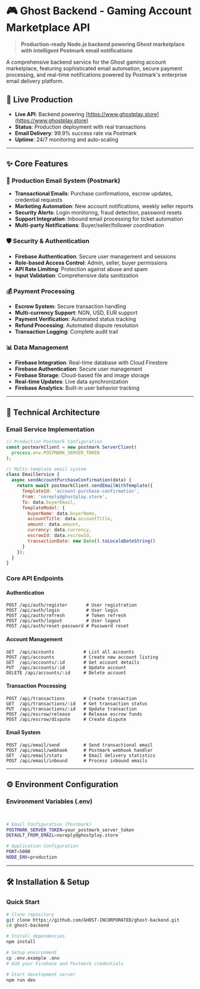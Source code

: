 # 🎮 Ghost Backend - Gaming Account Marketplace API

> **Production-ready Node.js backend powering Ghost marketplace with intelligent Postmark email notifications**

A comprehensive backend service for the Ghost gaming account marketplace, featuring sophisticated email automation, secure payment processing, and real-time notifications powered by Postmark's enterprise email delivery platform.

## 🚀 Live Production

- **Live API**: Backend powering [https://www.ghostplay.store](https://www.ghostplay.store)
- **Status**: Production deployment with real transactions
- **Email Delivery**: 99.9% success rate via Postmark
- **Uptime**: 24/7 monitoring and auto-scaling

---

## ✨ Core Features

### 📧 **Production Email System (Postmark)**
- **Transactional Emails**: Purchase confirmations, escrow updates, credential requests
- **Marketing Automation**: New account notifications, weekly seller reports
- **Security Alerts**: Login monitoring, fraud detection, password resets
- **Support Integration**: Inbound email processing for ticket automation
- **Multi-party Notifications**: Buyer/seller/follower coordination

### 🛡️ **Security & Authentication**
- **Firebase Authentication**: Secure user management and sessions
- **Role-based Access Control**: Admin, seller, buyer permissions
- **API Rate Limiting**: Protection against abuse and spam
- **Input Validation**: Comprehensive data sanitization

### 💰 **Payment Processing**
- **Escrow System**: Secure transaction handling
- **Multi-currency Support**: NGN, USD, EUR support
- **Payment Verification**: Automated status tracking
- **Refund Processing**: Automated dispute resolution
- **Transaction Logging**: Complete audit trail

### 📊 **Data Management**
- **Firebase Integration**: Real-time database with Cloud Firestore
- **Firebase Authentication**: Secure user management
- **Firebase Storage**: Cloud-based file and image storage
- **Real-time Updates**: Live data synchronization
- **Firebase Analytics**: Built-in user behavior tracking

---

## 🔧 Technical Architecture

### **Email Service Implementation**

```javascript
// Production Postmark Configuration
const postmarkClient = new postmark.ServerClient(
  process.env.POSTMARK_SERVER_TOKEN
);

// Multi-template email system
class EmailService {
  async sendAccountPurchaseConfirmation(data) {
    return await postmarkClient.sendEmailWithTemplate({
      TemplateId: 'account-purchase-confirmation',
      From: 'noreply@ghostplay.store',
      To: data.buyerEmail,
      TemplateModel: {
        buyerName: data.buyerName,
        accountTitle: data.accountTitle,
        amount: data.amount,
        currency: data.currency,
        escrowId: data.escrowId,
        transactionDate: new Date().toLocaleDateString()
      }
    });
  }
}
```

### **Core API Endpoints**

#### Authentication
```
POST /api/auth/register       # User registration
POST /api/auth/login          # User login
POST /api/auth/refresh        # Token refresh
POST /api/auth/logout         # User logout
POST /api/auth/reset-password # Password reset
```

#### Account Management
```
GET  /api/accounts           # List all accounts
POST /api/accounts           # Create new account listing
GET  /api/accounts/:id       # Get account details
PUT  /api/accounts/:id       # Update account
DELETE /api/accounts/:id     # Delete account
```

#### Transaction Processing
```
POST /api/transactions       # Create transaction
GET  /api/transactions/:id   # Get transaction status
PUT  /api/transactions/:id   # Update transaction
POST /api/escrow/release     # Release escrow funds
POST /api/escrow/dispute     # Create dispute
```

#### Email System
```
POST /api/email/send         # Send transactional email
POST /api/email/webhook      # Postmark webhook handler
GET  /api/email/stats        # Email delivery statistics
POST /api/email/inbound      # Process inbound emails
```

---

## ⚙️ Environment Configuration

### **Environment Variables (.env)**

```bash


# Email Configuration (Postmark)
POSTMARK_SERVER_TOKEN=your_postmark_server_token
DEFAULT_FROM_EMAIL=noreply@ghostplay.store

# Application Configuration
PORT=5000
NODE_ENV=production
```

---

## 🛠️ Installation & Setup

### **Quick Start**

```bash
# Clone repository
git clone https://github.com/GHOST-INCORPORATED/ghost-backend.git
cd ghost-backend

# Install dependencies
npm install

# Setup environment
cp .env.example .env
# Add your Firebase and Postmark credentials

# Start development server
npm run dev
```